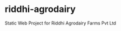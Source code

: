 # riddhi-agrodairy
Static Web Project for Riddhi Agrodairy Farms Pvt Ltd
<!-- 
	Riddhi Agrodairy Farms Pvt Ltd
	Technology: HTML5, JavaScript & CSS3
	@Author: Sujit Kumar Singh
-->

